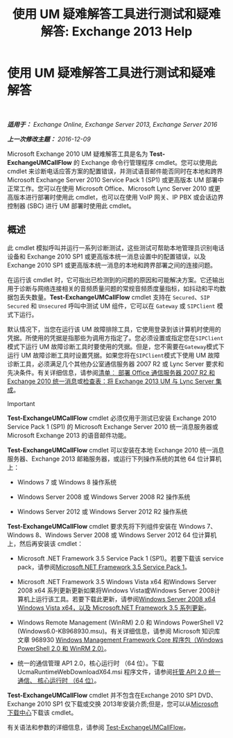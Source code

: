 ﻿---
title: '使用 UM 疑难解答工具进行测试和疑难解答: Exchange 2013 Help'
TOCTitle: 使用 UM 疑难解答工具进行测试和疑难解答
ms:assetid: 1fab2e52-bd2d-4e46-b222-53fee9d34cba
ms:mtpsurl: https://technet.microsoft.com/zh-cn/library/Gg621148(v=EXCHG.150)
ms:contentKeyID: 56271410
ms.date: 05/21/2018
mtps_version: v=EXCHG.150
ms.translationtype: MT
---

# 使用 UM 疑难解答工具进行测试和疑难解答

 

_**适用于：** Exchange Online, Exchange Server 2013, Exchange Server 2016_

_**上一次修改主题：** 2016-12-09_

Microsoft Exchange 2010 UM 疑难解答工具是名为 **Test-ExchangeUMCallFlow** 的 Exchange 命令行管理程序 cmdlet。您可以使用此 cmdlet 来诊断电话应答方案的配置错误，并测试语音邮件能否同时在本地和跨界 Microsoft Exchange Server 2010 Service Pack 1 (SP1) 或更高版本 UM 部署中正常工作。您可以在使用 Microsoft Office、Microsoft Lync Server 2010 或更高版本进行部署时使用此 cmdlet，也可以在使用 VoIP 网关、IP PBX 或会话边界控制器 (SBC) 进行 UM 部署时使用此 cmdlet。

## 概述

此 cmdlet 模拟呼叫并运行一系列诊断测试，这些测试可帮助本地管理员识别电话设备和 Exchange 2010 SP1 或更高版本统一消息设置中的配置错误，以及 Exchange 2010 SP1 或更高版本统一消息的本地和跨界部署之间的连接问题。

在运行该 cmdlet 时，它可指出已检测到的问题的原因和可能解决方案。它还输出用于诊断与网络连接相关的音频质量问题的常规音频质度量指标，如抖动和平均数据包丢失数量。**Test-ExchangeUMCallFlow** cmdlet 支持在 `Secured`、`SIP Secured` 和 `Unsecured` 呼叫中测试 UM 组件，它可以在 `Gateway` 或 `SIPClient` 模式下运行。

默认情况下，当您在运行该 UM 故障排除工具，它使用登录到该计算机时使用的凭据。所使用的凭据是指那些为调用方指定了。您必须设置或指定您在`SIPClient`模式下运行 UM 故障诊断工具时要使用的凭据。但是，您不需要在`Gateway`模式下运行 UM 故障诊断工具时设置凭据。如果您将在`SIPClient`模式下使用 UM 故障诊断工具，必须满足几个其他办公室通信服务器 2007 R2 或 Lync Server 要求和先决条件。有关详细信息，请参阅[清单︰ 部署 Office 通信服务器 2007 R2 和 Exchange 2010 统一消息](https://go.microsoft.com/fwlink/p/?linkid=311961)或[检查表：将 Exchange 2013 UM 与 Lync Server 集成](checklist-integrate-exchange-2013-um-with-lync-server-exchange-2013-help.md)。

> [!IMPORTANT]  
> <strong>Test-ExchangeUMCallFlow</strong> cmdlet 必须仅用于测试已安装 Exchange 2010 Service Pack 1 (SP1) 的 Microsoft Exchange Server 2010 统一消息服务器或 Microsoft Exchange 2013 的语音邮件功能。


**Test-ExchangeUMCallFlow** cmdlet 可以安装在本地 Exchange 2010 统一消息服务器、Exchange 2013 邮箱服务器，或运行下列操作系统的其他 64 位计算机上：

  - Windows 7 或 Windows 8 操作系统

  - Windows Server 2008 或 Windows Server 2008 R2 操作系统

  - Windows Server 2012 或 Windows Server 2012 R2 操作系统

**Test-ExchangeUMCallFlow** cmdlet 要求先将下列组件安装在 Windows 7、Windows 8、Windows Server 2008 或 Windows Server 2012 64 位计算机上，然后再安装该 cmdlet：

  - Microsoft .NET Framework 3.5 Service Pack 1 (SP1)。若要下载该 service pack，请参阅[Microsoft.NET Framework 3.5 Service Pack 1](https://go.microsoft.com/fwlink/p/?linkid=152380)。

  - Microsoft .NET Framework 3.5 Windows Vista x64 和Windows Server 2008 x64 系列更新更新如果将Windows Vista或Windows Server 2008计算机上运行该工具。若要下载此更新，请参阅[Windows Server 2008 x64 Windows Vista x64，以及 Microsoft.NET Framework 3.5 系列更新](https://go.microsoft.com/fwlink/p/?linkid=178998)。

  - Windows Remote Management (WinRM) 2.0 和 Windows PowerShell V2 (Windows6.0-KB968930.msu)。有关详细信息，请参阅 Microsoft 知识库文章 968930 [Windows Management Framework Core 程序包（Windows PowerShell 2.0 和 WinRM 2.0）](http://go.microsoft.com/fwlink/p/?linkid=3052&kbid=968930)。

  - 统一的通信管理 AP1 2.0，核心运行时 （64 位）。下载 UcmaRuntimeWebDownloadX64.msi 程序文件，请参阅[托管 API 2.0 统一通信、 核心运行时 （64 位）](https://go.microsoft.com/fwlink/p/?linkid=198175)。

**Test-ExchangeUMCallFlow** cmdlet 并不包含在Exchange 2010 SP1 DVD、 Exchange 2010 SP1 仅下载或交换 2013年安装介质;但是，您可以从[Microsoft 下载中心](https://go.microsoft.com/fwlink/p/?linkid=182625)下载该 cmdlet。

有关语法和参数的详细信息，请参阅 [Test-ExchangeUMCallFlow](https://technet.microsoft.com/zh-cn/library/ff630913\(v=exchg.150\))。

